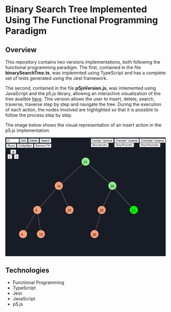 # Binary Search Tree Implemented Using The Functional Programming Paradigm

## Overview

This repository contains two versions implementations, both following the functional programming paradigm. The first, contained in the file **binarySearchTree.ts**, was implemnted using TypeScript and has a complete set of tests generated using the Jest framework.

The second, contained in the file **p5jsVersion.js**, was imlemented using JavaScript and the p5.js library, allowing an interactive visualization of the tree availble [here](https://editor.p5js.org/a.ferrariiaquinta/full/dCnjQUtwU). This version allows the user to insert, delete, search, traverse, traverse step by step and navigate the tree. During the execution of each action, the nodes involved are highlighted so that it is possible to follow the process step by step.

The image below shows the visual representation of an insert action in the p5.js implementation.

![](p5Tree.png)

## Technologies

- Functional Programming
- TypeScript
- Jest
- JavaScript
- p5.js
